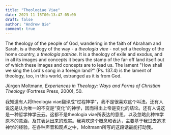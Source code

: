 ```yaml
---
title: "Theologiae Viae"
date: 2023-11-15T00:13:47-05:00
draft: false
author: "Andrew Qie"
comment: true
---
```

The theology of the people of God, wandering in the faith of Abraham and Sarah, is a theology of the way - a *theologia viae* - not yet a theology of the home country, a *theologia patriae*. It is a theology of exile and exodus, and in all its images and concepts it bears the stamp of the far-off land itself out of which these images and concepts are to lead us. The lament "How shall we sing the Lord's song in a foreign land?" (Ps. 137.4) is the lament of theology, too, in this world, estranged as it is from God.

Jürgen Moltmann, *Experiences in Theology: Ways and Forms of Christian Theology* (Fortress Press, 2000), 50.

我知道有人将theologia viae翻译成“过程神学”，我不是很喜欢这个叫法。还有人说这是认为唯一的不变是“变化”的神学，因而得出上帝是变化的结论。还有人说这是一种哲学神学云云。这都不是theologia viae所表达的意思，以及忽略此种神学原本的意涵，及其表达出来的现实。我喜欢这个概念和表达，主要基于我过去追求神学的经验。在各种声音和观点之中，Moltmann所写的这段话最能打动我。